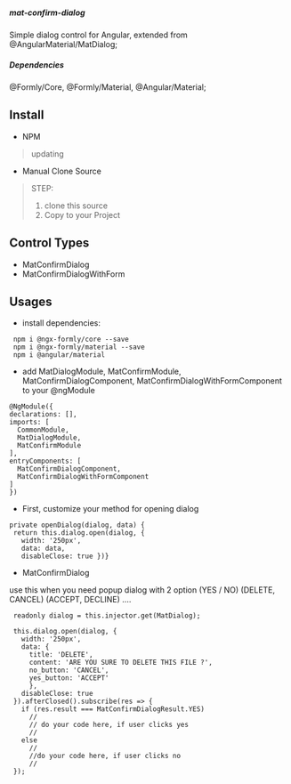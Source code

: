 ##### mat-confirm-dialog
  Simple dialog control for Angular, extended from @AngularMaterial/MatDialog;
##### Dependencies
 @Formly/Core, @Formly/Material, @Angular/Material; 
## Install
  * NPM
  > updating
  * Manual Clone Source 
  > STEP: 
  > 1. clone this source
  > 2. Copy to your Project 
## Control Types 
  * MatConfirmDialog 
  * MatConfirmDialogWithForm
## Usages
  * install dependencies: 
  ```
   npm i @ngx-formly/core --save 
   npm i @ngx-formly/material --save
   npm i @angular/material
  ```
  * add MatDialogModule, MatConfirmModule, MatConfirmDialogComponent, MatConfirmDialogWithFormComponent to your @ngModule 
  ```
  @NgModule({
  declarations: [],
  imports: [
    CommonModule,
    MatDialogModule,
    MatConfirmModule
  ],
  entryComponents: [
    MatConfirmDialogComponent, 
    MatConfirmDialogWithFormComponent
  ] 
  })
  ```
  
   * First, customize your method for opening dialog 
   ```
   private openDialog(dialog, data) {
    return this.dialog.open(dialog, {
      width: '250px',
      data: data,
      disableClose: true })}
   ```
  
   * MatConfirmDialog 
   <P> use this when you need popup dialog with 2 option (YES / NO) (DELETE, CANCEL) (ACCEPT, DECLINE) .... <P>
  
   ```
    readonly dialog = this.injector.get(MatDialog);
    
    this.dialog.open(dialog, {
      width: '250px',
      data: {
        title: 'DELETE',
        content: 'ARE YOU SURE TO DELETE THIS FILE ?',
        no_button: 'CANCEL',
        yes_button: 'ACCEPT'
        },
      disableClose: true
    }).afterClosed().subscribe(res => {
      if (res.result === MatConfirmDialogResult.YES)
        //
        // do your code here, if user clicks yes 
        //
      else
        //
        //do your code here, if user clicks no
        //
    });
   
   ```
  
 
 

  


